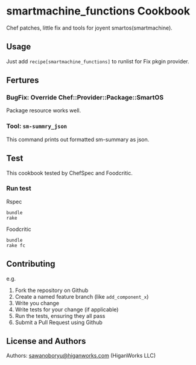 smartmachine_functions Cookbook
===============================

Chef patches, little fix and tools for joyent smartos(smartmachine).


Usage
-----

Just add `recipe[smartmachine_functions]` to runlist for Fix pkgin provider.


Fertures
----

### BugFix: Override Chef::Provider::Package::SmartOS

Package resource works well.

### Tool: `sm-summry_json`

This command prints out formatted sm-summary as json.


Test
----

This cookbook tested by ChefSpec and Foodcritic.

### Run test

Rspec
<pre><code>bundle
rake
</code></pre>

Foodcritic
<pre><code>bundle
rake fc
</code></pre>

Contributing
------------

e.g.
1. Fork the repository on Github
2. Create a named feature branch (like `add_component_x`)
3. Write you change
4. Write tests for your change (if applicable)
5. Run the tests, ensuring they all pass
6. Submit a Pull Request using Github

License and Authors
-------------------
Authors: sawanoboryu@higanworks.com (HiganWorks LLC)
